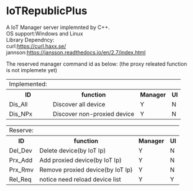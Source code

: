 # IoTRepublicPlus
A IoT Manager server implemnted by C++.<br>
OS support:Windows and Linux<br>
Library Dependncy:<br>
curl:https://curl.haxx.se/<br>
jannson:https://jansson.readthedocs.io/en/2.7/index.html<br>

The reserved manager command id as below:
(the proxy releated function is not implemete yet)
<table>
<tr><td colsapn="2">Implemented:
<tr><th>ID<TH>function<th>Manager<th>UI
<tr><td>Dis_All<td>Discover all device<td>Y<td>N
<tr><td>Dis_NPx<td>Discover non-proxied device<td>Y<td>N
</table>

<table>
<tr><td colsapn="2">Reserve:
<tr><th>ID<TH>function<th>Manager<th>UI
<tr><td>Del_Dev<td>Delete device(by IoT Ip)<td>Y<td>N
<tr><td>Prx_Add<td>Add proxied device(by IoT Ip)<td>Y<td>N
<tr><td>Prx_Rmv<td>Remove proxied device(by IoT Ip)<td>Y<td>N
<tr><td>Rel_Req<td>notice need reload device list<td>Y<td>Y
</table>